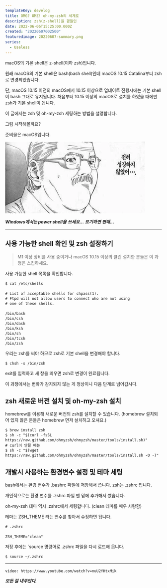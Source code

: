 ```yaml
---
templateKey: develog
title: OMG? OMZ! oh-my-zsh의 세계로
description: zsh(z-shell)을 곁들인
date: 2022-06-06T15:25:00.000Z
created: "20220607002500"
featuredimage: 20220607-summary.png
series:
  - Useless
---
```

macOS의 기본 shell은 z-shell(이하 zsh)입니다.

원래 macOS의 기본 shell은 bash(bash shell)인데 macOS 10.15 Catalina부터 zsh로 변경되었습니다.

단, macOS 10.15 이전의 macOS에서 10.15 이상으로 업데이트 진행시에는 기본 shell이 bash 그대로 유지됩니다. 처음부터 10.15 이상의 macOS로 설치를 하였을 때에만 zsh가 기본 shell이 됩니다.

이 글에서는 zsh 및 oh-my-zsh 세팅하는 방법을 설명합니다.

그럼 시작해볼까요?

준비물은 macOS입니다.

![](20220607-pogi.webp)

***Windows에서는 power shell을 쓰세요... 포기하면 편해...***

- - -

## 사용 가능한 shell 확인 및 zsh 설정하기

> M1 이상 장비를 사용 중이거나 macOS 10.15 이상의 클린 설치한 분들은 이 과정은 스킵하세요.

사용 가능한 shell 목록을 확인합니다.

```shell
$ cat /etc/shells

# List of acceptable shells for chpass(1).
# Ftpd will not allow users to connect who are not using
# one of these shells.

/bin/bash
/bin/csh
/bin/dash
/bin/ksh
/bin/sh
/bin/tcsh
/bin/zsh
```

우리는 zsh를 써야 하므로 zsh로 기본 shell을 변경해야 합니다.

```shell
$ chsh -s /bin/zsh
```

exit를 입력하고 새 창을 띄우면 zsh로 변경이 완료됩니다.

이 과정에서는 변화가 감지되지 않는 게 정상이니 다음 단계로 넘어갑시다.

## zsh 새로운 버전 설치 및 oh-my-zsh 설치

homebrew를 이용해 새로운 버전의 zsh를 설치할 수 있습니다. (homebrew 설치되어 있지 않은 분들은 homebrew 먼저 설치하고 오셔요.)

```shell
$ brew install zsh
$ sh -c "$(curl -fsSL https://raw.github.com/ohmyzsh/ohmyzsh/master/tools/install.sh)"
# curl이 안될 때는
$ sh -c "$(wget https://raw.github.com/ohmyzsh/ohmyzsh/master/tools/install.sh -O -)"
```

## 개발시 사용하는 환경변수 설정 및 테마 세팅

bash에서는 환경 변수가 .bashrc 파일에 저장해서 씁니다. zsh는 .zshrc 입니다.

개인적으로는 환경 변수를 .zshrc 파일 맨 밑에 추가해서 썼습니다.

oh-my-zsh 테마 역시 .zshrc에서 세팅합니다. (clean 테마를 매우 사랑함)

테마는 ZSH_THEME 라는 변수를 찾아서 수정하면 됩니다.

```shell
# .zshrc

ZSH_THEME="clean"
```

저장 후에는 `source 명령어로 .zshrc 파일을 다시 로드해 옵니다.

```shell
$ source ~/.zshrc
```

- - -

`video: https://www.youtube.com/watch?v=nuU2YHtxMik`

***모든 걸 내주었다.***